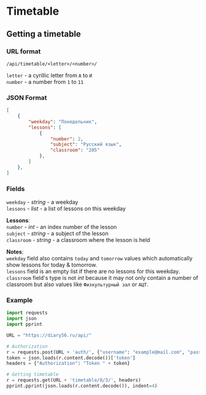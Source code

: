 # Timetable

## Getting a timetable

### URL format

```/api/timetable/<letter>/<number>/```

```letter``` - a cyrillic letter from ```А``` to ```И```  
```number``` - a number from ```1``` to ```11```

### JSON Format

```json
[
    {
        "weekday": "Понедельник",
        "lessons": [
            {
                "number": 2,
                "subject": "Русский язык",
                "classroom": "205"
            },
        ]
    },
]
```

### Fields

```weekday``` - *string* - a weekday  
```lessons``` - *list* - a list of lessons on this weekday

**Lessons**:  
```number``` - *int* - an index number of the lesson  
```subject``` - *string* - a subject of the lesson  
```classroom``` - *string* - a classroom where the lesson is held

**Notes**:  
```weekday``` field also contains ```today``` and ```tomorrow``` values which automatically
show lessons for today & tomorrow.  
```lessons``` field is an empty list if there are no lessons for this weekday.  
```classroom``` field's type is not *int* because it may not only contain a number of
classroom but also values like ```Физкультурный зал``` or ```АЦТ```.

### Example

```python
import requests
import json
import pprint

URL = "https://diary56.ru/api/"

# Authorization
r = requests.post(URL + 'auth/', {"username": "example@mail.com", "password": "qwerty1234"})
token = json.loads(r.content.decode())['token']
headers = {"Authorization": "Token " + token}

# Getting timetable
r = requests.get(URL + 'timetable/8/З/', headers)
pprint.pprint(json.loads(r.content.decode()), indent=4)
```

